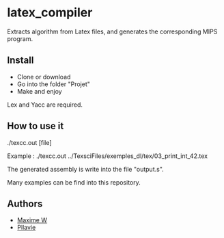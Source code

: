 # latex_compiler
Extracts algorithm from Latex files, and generates the corresponding MIPS program.

## Install

  - Clone or download
  - Go into the folder "Projet"
  - Make and enjoy
 
Lex and Yacc are required.

## How to use it

./texcc.out [file]

Example : ./texcc.out ../TexsciFiles/exemples_dl/tex/03_print_int_42.tex

The generated assembly is write into the file "output.s".

Many examples can be find into this repository.

## Authors

  - [Maxime W](https://github.com/Eraseth)
  - [Pllavie](https://github.com/pllavie)
